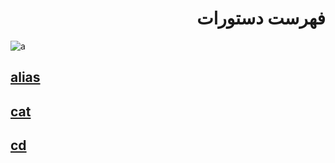 
<div dir=rtl>

# فهرست دستورات 

<div dir=ltr>

![a](https://www.how-to-draw-funny-cartoons.com/images/cartoon-list-007.jpg)



## [alias](https://github.com/elias8702/37-Important-Linux-Commands-You-Should-Know/blob/master/Commands.md#alias)

## [cat](https://github.com/elias8702/37-Important-Linux-Commands-You-Should-Know/blob/master/Commands.md#cat) 

## [cd](https://github.com/elias8702/37-Important-Linux-Commands-You-Should-Know/blob/master/Commands.md#cd)

